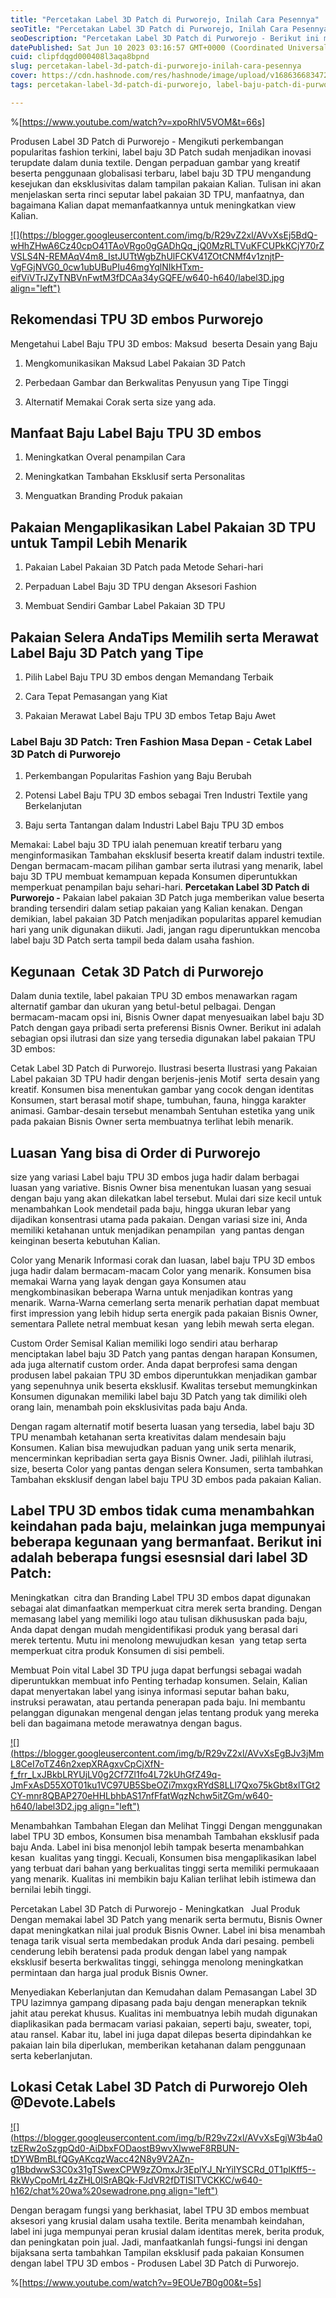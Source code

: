 ```yaml
---
title: "Percetakan Label 3D Patch di Purworejo, Inilah Cara Pesennya"
seoTitle: "Percetakan Label 3D Patch di Purworejo, Inilah Cara Pesennya"
seoDescription: "Percetakan Label 3D Patch di Purworejo - Berikut ini merupakan Review dengan informatif yang @Devote.labels Publikasikan tentang Jasa Cetak Label 3D"
datePublished: Sat Jun 10 2023 03:16:57 GMT+0000 (Coordinated Universal Time)
cuid: clipfdqgd000408l3aqa8bpnd
slug: percetakan-label-3d-patch-di-purworejo-inilah-cara-pesennya
cover: https://cdn.hashnode.com/res/hashnode/image/upload/v1686366834724/9d548e00-da72-4a9a-a1d0-a611429ff7b4.jpeg
tags: percetakan-label-3d-patch-di-purworejo, label-baju-patch-di-purworejo, label-baju-jersey-purworejo

---
```


%[https://www.youtube.com/watch?v=xpoRhlV5VOM&t=66s] 

Produsen Label 3D Patch di Purworejo - Mengikuti perkembangan popularitas fashion terkini, label baju 3D Patch sudah menjadikan inovasi terupdate dalam dunia textile. Dengan perpaduan gambar yang kreatif beserta penggunaan globalisasi terbaru, label baju 3D TPU mengandung kesejukan dan eksklusivitas dalam tampilan pakaian Kalian. Tulisan ini akan menjelaskan serta rinci seputar label pakaian 3D TPU, manfaatnya, dan bagaimana Kalian dapat memanfaatkannya untuk meningkatkan view Kalian.

[![](https://blogger.googleusercontent.com/img/b/R29vZ2xl/AVvXsEj5BdQ-wHhZHwA6Cz40cpO41TAoVRgo0gGADhQq_jQ0MzRLTVuKFCUPkKCjY70rZVSLS4N-REMAqV4m8_IstJUTtWgbZhUlFCKV41ZOtCNMf4v1znjtP-VgFGjNVG0_0cw1ubUBuPIu46mgYqlNIkHTxm-eifViVTrJZyTNBVnFwtM3fDCAa34yGQFE/w640-h640/label3D.jpg align="left")](https://blogger.googleusercontent.com/img/b/R29vZ2xl/AVvXsEj5BdQ-wHhZHwA6Cz40cpO41TAoVRgo0gGADhQq_jQ0MzRLTVuKFCUPkKCjY70rZVSLS4N-REMAqV4m8_IstJUTtWgbZhUlFCKV41ZOtCNMf4v1znjtP-VgFGjNVG0_0cw1ubUBuPIu46mgYqlNIkHTxm-eifViVTrJZyTNBVnFwtM3fDCAa34yGQFE/s900/label3D.jpg)

## Rekomendasi TPU 3D embos Purworejo

Mengetahui Label Baju TPU 3D embos: Maksud  beserta Desain yang Baju

1. Mengkomunikasikan Maksud Label Pakaian 3D Patch
    
2. Perbedaan Gambar dan Berkwalitas Penyusun yang Tipe Tinggi
    
3. Alternatif Memakai Corak serta size yang ada.
    

## Manfaat Baju Label Baju TPU 3D embos

1. Meningkatkan Overal penampilan Cara
    
2. Meningkatkan Tambahan Eksklusif serta Personalitas
    
3. Menguatkan Branding Produk pakaian
    

## Pakaian Mengaplikasikan Label Pakaian 3D TPU untuk Tampil Lebih Menarik

1. Pakaian Label Pakaian 3D Patch pada Metode Sehari-hari
    
2. Perpaduan Label Baju 3D TPU dengan Aksesori Fashion
    
3. Membuat Sendiri Gambar Label Pakaian 3D TPU
    

## Pakaian Selera AndaTips Memilih serta Merawat Label Baju 3D Patch yang Tipe

1. Pilih Label Baju TPU 3D embos dengan Memandang Terbaik
    
2. Cara Tepat Pemasangan yang Kiat
    
3. Pakaian Merawat Label Baju TPU 3D embos Tetap Baju Awet
    

### Label Baju 3D Patch: Tren Fashion Masa Depan - Cetak Label 3D Patch di Purworejo

1. Perkembangan Popularitas Fashion yang Baju Berubah
    
2. Potensi Label Baju TPU 3D embos sebagai Tren Industri Textile yang Berkelanjutan
    
3. Baju serta Tantangan dalam Industri Label Baju TPU 3D embos
    

Memakai: Label baju 3D TPU ialah penemuan kreatif terbaru yang menginformasikan Tambahan eksklusif beserta kreatif dalam industri textile. Dengan bermacam-macam pilihan gambar serta ilutrasi yang menarik, label baju 3D TPU membuat kemampuan kepada Konsumen diperuntukkan memperkuat penampilan baju sehari-hari. **Percetakan Label 3D Patch di Purworejo -** Pakaian label pakaian 3D Patch juga memberikan value beserta branding tersendiri dalam setiap pakaian yang Kalian kenakan. Dengan demikian, label pakaian 3D Patch menjadikan popularitas apparel kemudian hari yang unik digunakan diikuti. Jadi, jangan ragu diperuntukkan mencoba label baju 3D Patch serta tampil beda dalam usaha fashion.

## Kegunaan  Cetak 3D Patch di Purworejo

Dalam dunia textile, label pakaian TPU 3D embos menawarkan ragam alternatif gambar dan ukuran yang betul-betul pelbagai. Dengan bermacam-macam opsi ini, Bisnis Owner dapat menyesuaikan label baju 3D Patch dengan gaya pribadi serta preferensi Bisnis Owner. Berikut ini adalah sebagian opsi ilutrasi dan size yang tersedia digunakan label pakaian TPU 3D embos:

Cetak Label 3D Patch di Purworejo. Ilustrasi beserta Ilustrasi yang Pakaian Label pakaian 3D TPU hadir dengan berjenis-jenis Motif  serta desain yang kreatif. Konsumen bisa menentukan gambar yang cocok dengan identitas Konsumen, start berasal motif shape, tumbuhan, fauna, hingga karakter animasi. Gambar-desain tersebut menambah Sentuhan estetika yang unik pada pakaian Bisnis Owner serta membuatnya terlihat lebih menarik.

## Luasan Yang bisa di Order di Purworejo

size yang variasi Label baju TPU 3D embos juga hadir dalam berbagai luasan yang variative. Bisnis Owner bisa menentukan luasan yang sesuai dengan baju yang akan dilekatkan label tersebut. Mulai dari size kecil untuk menambahkan Look mendetail pada baju, hingga ukuran lebar yang dijadikan konsentrasi utama pada pakaian. Dengan variasi size ini, Anda memiliki ketahanan untuk menjadikan penampilan  yang pantas dengan keinginan beserta kebutuhan Kalian.

Color yang Menarik Informasi corak dan luasan, label baju TPU 3D embos juga hadir dalam bermacam-macam Color yang menarik. Konsumen bisa memakai Warna yang layak dengan gaya Konsumen atau mengkombinasikan beberapa Warna untuk menjadikan kontras yang menarik. Warna-Warna cemerlang serta menarik perhatian dapat membuat first impression yang lebih hidup serta energik pada pakaian Bisnis Owner, sementara Pallete netral membuat kesan  yang lebih mewah serta elegan.

Custom Order Semisal Kalian memiliki logo sendiri atau berharap menciptakan label baju 3D Patch yang pantas dengan harapan Konsumen, ada juga alternatif custom order. Anda dapat berprofesi sama dengan produsen label pakaian TPU 3D embos diperuntukkan menjadikan gambar yang sepenuhnya unik beserta eksklusif. Kwalitas tersebut memungkinkan Konsumen digunakan memiliki label baju 3D Patch yang tak dimiliki oleh orang lain, menambah poin eksklusivitas pada baju Anda.

Dengan ragam alternatif motif beserta luasan yang tersedia, label baju 3D TPU menambah ketahanan serta kreativitas dalam mendesain baju Konsumen. Kalian bisa mewujudkan paduan yang unik serta menarik, mencerminkan kepribadian serta gaya Bisnis Owner. Jadi, pilihlah ilutrasi, size, beserta Color yang pantas dengan selera Konsumen, serta tambahkan Tambahan eksklusif dengan label baju TPU 3D embos pada pakaian Kalian.

## Label TPU 3D embos tidak cuma menambahkan keindahan pada baju, melainkan juga mempunyai beberapa kegunaan yang bermanfaat. Berikut ini adalah beberapa fungsi esesnsial dari label 3D Patch:

Meningkatkan  citra dan Branding Label TPU 3D embos dapat digunakan sebagai alat dimanfaatkan memperkuat citra merek serta branding. Dengan memasang label yang memiliki logo atau tulisan dikhususkan pada baju, Anda dapat dengan mudah mengidentifikasi produk yang berasal dari merek tertentu. Mutu ini menolong mewujudkan kesan  yang tetap serta memperkuat citra produk Konsumen di sisi pembeli.

Membuat Poin vital Label 3D TPU juga dapat berfungsi sebagai wadah diperuntukkan membuat info Penting terhadap konsumen. Selain, Kalian dapat menyertakan label yang isinya informasi seputar bahan baku, instruksi perawatan, atau pertanda penerapan pada baju. Ini membantu pelanggan digunakan mengenal dengan jelas tentang produk yang mereka beli dan bagaimana metode merawatnya dengan bagus.

[![](https://blogger.googleusercontent.com/img/b/R29vZ2xl/AVvXsEgBJv3jMmL8CeI7oTZ46n2xepXRAgxvCpCjXfN-f_frr_LxJBkbLRYUjLV0g2Cf7Zl1fo4L72kUhGfZ49q-JmFxAsD55XOT01ku1VC97UB5SbeOZi7mxgxRYdS8LLl7Qxo75kGbt8xlTGt2CY-mnr8QBAP270eHHLbhbAS17nfFfatWqzNchw5itZGm/w640-h640/label3D2.jpg align="left")](https://blogger.googleusercontent.com/img/b/R29vZ2xl/AVvXsEgBJv3jMmL8CeI7oTZ46n2xepXRAgxvCpCjXfN-f_frr_LxJBkbLRYUjLV0g2Cf7Zl1fo4L72kUhGfZ49q-JmFxAsD55XOT01ku1VC97UB5SbeOZi7mxgxRYdS8LLl7Qxo75kGbt8xlTGt2CY-mnr8QBAP270eHHLbhbAS17nfFfatWqzNchw5itZGm/s900/label3D2.jpg)

Menambahkan Tambahan Elegan dan Melihat Tinggi Dengan menggunakan label TPU 3D embos, Konsumen bisa menambah Tambahan eksklusif pada baju Anda. Label ini bisa menonjol lebih tampak beserta menambahkan kesan  kualitas yang tinggi. Kecuali, Konsumen bisa mengaplikasikan label yang terbuat dari bahan yang berkualitas tinggi serta memiliki permukaaan yang menarik. Kualitas ini membikin baju Kalian terlihat lebih istimewa dan bernilai lebih tinggi.

Percetakan Label 3D Patch di Purworejo - Meningkatkan   Jual Produk Dengan memakai label 3D Patch yang menarik serta bermutu, Bisnis Owner dapat meningkatkan nilai jual produk Bisnis Owner. Label ini bisa menambah tenaga tarik visual serta membedakan produk Anda dari pesaing. pembeli cenderung lebih beratensi pada produk dengan label yang nampak eksklusif beserta berkwalitas tinggi, sehingga menolong meningkatkan permintaan dan harga jual produk Bisnis Owner.

Menyediakan Keberlanjutan dan Kemudahan dalam Pemasangan Label 3D TPU lazimnya gampang dipasang pada baju dengan menerapkan teknik jahit atau perekat khusus. Kualitas ini membuatnya lebih mudah digunakan diaplikasikan pada bermacam variasi pakaian, seperti baju, sweater, topi, atau ransel. Kabar itu, label ini juga dapat dilepas beserta dipindahkan ke pakaian lain bila diperlukan, memberikan ketahanan dalam penggunaan serta keberlanjutan.

## Lokasi Cetak Label 3D Patch di Purworejo Oleh @Devote.Labels

[![](https://blogger.googleusercontent.com/img/b/R29vZ2xl/AVvXsEgjW3b4a0tzERw2oSzgpQd0-AiDbxFODaostB9wvXIwweF8RBUN-tDYWBmBLfQGyAKcqzWacc42N8y9V2AZn-g1BbdwwS3C0x31gTSwexCPW9zZOmxJr3EplYJ_NrYiIYSCRd_0T1plKff5--RkWyCpoMrL4zZHL0ISrABQk-FJdVR2fDTISITVCKKC/w640-h162/chat%20wa%20sewadrone.png align="left")](https://wa.me/+6287838865004?text=Permisi%2C%20kak%20mau%20nanya%20tentang%20label%2C%20dapat%20informasi%20dari%20devotelabels.web.id)

Dengan beragam fungsi yang berkhasiat, label TPU 3D embos membuat aksesori yang krusial dalam usaha textile. Berita menambah keindahan, label ini juga mempunyai peran krusial dalam identitas merek, berita produk, dan peningkatan poin jual. Jadi, manfaatkanlah fungsi-fungsi ini dengan bijaksana serta tambahkan Tampilan eksklusif pada pakaian Konsumen dengan label TPU 3D embos - Produsen Label 3D Patch di Purworejo.

%[https://www.youtube.com/watch?v=9EOUe7B0g00&t=5s]